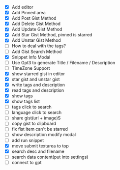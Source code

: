 - [X]  Add editor
- [X]  Add Pinned area
- [x] Add Post Gist Method
- [x] Add Delete Gist Method
- [x] Add Update Gist Method
- [x] Add Star Gist Method, pinned is starred
- [x] Add Unstar Gist Method
- [ ] How to deal with the tags?
- [ ] Add Gist Search Method
- [X] Snippet Info Modal
- [ ] Use Gpt3 to generate Title / Filename / Description
- [ ] TimeZone Support
- [X] show starred gist in editor
- [X] star gist and unstar gist
- [x] write tags and description
- [X] read tags and description
- [X] show tags
- [X] show tags list
- [ ] tags click to search
- [ ] language click to search
- [ ] share gist(url + image)S
- [ ] copy gist to clipboard
- [ ] fix fist item can't be starred
- [ ] show description modify modal
- [ ] add run snippet 
- [X] move submit textarea to top
- [X] search desc and filename
- [ ] search data content(put into settings)
- [ ] connect to gpt